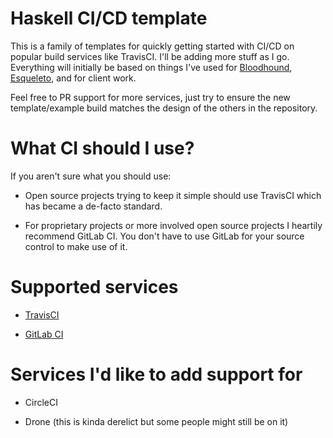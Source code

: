 # Haskell CI/CD template

This is a family of templates for quickly getting started with CI/CD on popular build services like TravisCI. I'll be adding more stuff as I go. Everything will initially be based on things I've used for [Bloodhound](), [Esqueleto](), and for client work.

Feel free to PR support for more services, just try to ensure the new template/example build matches the design of the others in the repository.

# What CI should I use?

If you aren't sure what you should use:

- Open source projects trying to keep it simple should use TravisCI which has became a de-facto standard.

- For proprietary projects or more involved open source projects I heartily recommend GitLab CI. You don't have to use GitLab for your source control to make use of it.

# Supported services

- [TravisCI](.travis.yml)

- [GitLab CI](.gitlab-ci.yml)

# Services I'd like to add support for


- CircleCI

- Drone (this is kinda derelict but some people might still be on it)
